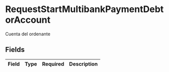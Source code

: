 # RequestStartMultibankPaymentDebtorAccount

Cuenta del ordenante


## Fields

| Field       | Type        | Required    | Description |
| ----------- | ----------- | ----------- | ----------- |
